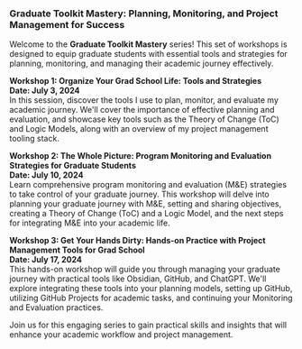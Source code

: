 ### Graduate Toolkit Mastery: Planning, Monitoring, and Project Management for Success

Welcome to the **Graduate Toolkit Mastery** series! This set of workshops is designed to equip graduate students with essential tools and strategies for planning, monitoring, and managing their academic journey effectively. 

**Workshop 1: Organize Your Grad School Life: Tools and Strategies**  
**Date: July 3, 2024**  
In this session, discover the tools I use to plan, monitor, and evaluate my academic journey. We'll cover the importance of effective planning and evaluation, and showcase key tools such as the Theory of Change (ToC) and Logic Models, along with an overview of my project management tooling stack.

**Workshop 2: The Whole Picture: Program Monitoring and Evaluation Strategies for Graduate Students**  
**Date: July 10, 2024**  
Learn comprehensive program monitoring and evaluation (M&E) strategies to take control of your graduate journey. This workshop will delve into planning your graduate journey with M&E, setting and sharing objectives, creating a Theory of Change (ToC) and a Logic Model, and the next steps for integrating M&E into your academic life.

**Workshop 3: Get Your Hands Dirty: Hands-on Practice with Project Management Tools for Grad School**  
**Date: July 17, 2024**  
This hands-on workshop will guide you through managing your graduate journey with practical tools like Obsidian, GitHub, and ChatGPT. We'll explore integrating these tools into your planning models, setting up GitHub, utilizing GitHub Projects for academic tasks, and continuing your Monitoring and Evaluation practices.

Join us for this engaging series to gain practical skills and insights that will enhance your academic workflow and project management.

